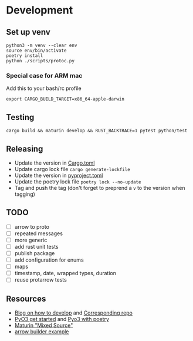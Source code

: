 # Development

## Set up venv

```shell
python3 -m venv --clear env
source env/bin/activate
poetry install
python ./scripts/protoc.py
```

### Special case for ARM mac

Add this to your bash/rc profile

```shell
export CARGO_BUILD_TARGET=x86_64-apple-darwin
```

## Testing

```shell
cargo build && maturin develop && RUST_BACKTRACE=1 pytest python/test
```

## Releasing

- Update the version in [Cargo.toml](./Cargo.toml)
- Update cargo lock file `cargo generate-lockfile`
- Update the version in [pyproject.toml](./pyproject.toml)
- Update the poetry lock file `poetry lock --no-update`
- Tag and push the tag (don't forget to preprend a `v` to the version when tagging)

## TODO

- [ ] arrow to proto
- [ ] repeated messages
- [ ] more generic
- [ ] add rust unit tests
- [ ] publish package
- [ ] add configuration for enums
- [ ] maps
- [ ] timestamp, date, wrapped types, duration
- [ ] reuse protarrow tests

## Resources

- [Blog on how to develop](https://blog.yossarian.net/2020/08/02/Writing-and-publishing-a-python-module-in-rust?utm_source=pocket_saves)
  and [Corresponding repo](https://github.com/woodruffw/procmaps.py)
- [PyO3 get started](https://pyo3.rs/v0.4.1/) and  [Pyo3 with poetry](https://github.com/nbigaouette/python-poetry-rust-wheel/)
- [Maturin "Mixed Source"](https://www.maturin.rs/#mixed-rustpython-projects)
- [arrow builder example](https://github.com/apache/arrow-rs/blob/master/arrow/examples/builders.rs)
